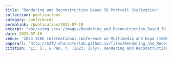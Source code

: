 ```yaml
---
title: "Rendering and Reconstruction Based 3D Portrait Stylization"
collection: publications
category: conferences
permalink: /publication/2023-07-10
excerpt: "<br/><img src='/images/Rendering_and_Reconstruction_Based_3D_Portrait_Stylization.png'>"
date: 2023-07-10
venue: '2023 IEEE International Conference on Multimedia and Expo (ICME)'
paperurl: 'http://SJTU-characterlab.github.io/files/Rendering_and_Reconstruction_Based_3D_Portrait_Stylization.pdf'
citation: 'Li, S., & Pan, Y. (2023, July). Rendering and Reconstruction Based 3D Portrait Stylization. In 2023 IEEE International Conference on Multimedia and Expo (ICME) (pp. 912-917). IEEE.'
---
```


